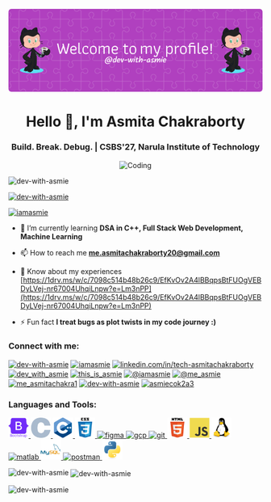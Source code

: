 ![Header](github-header-image.png)
<h1 align="center">Hello 👋, I'm Asmita Chakraborty</h1>
<h3 align="center">Build. Break. Debug. | CSBS'27, Narula Institute of Technology</h3>
<p align="center">
<img align="center" alt="Coding" width="400" src="https://media.giphy.com/media/v1.Y2lkPTc5MGI3NjExOHhraWp6YXB5YTVqbHFsbzVsMmhzcG5seHJvdnJuc3hqMjE4aHd4ZiZlcD12MV9naWZzX3NlYXJjaCZjdD1n/L1R1tvI9svkIWwpVYr/giphy.gif"></p>

<p align="left"> <img src="https://komarev.com/ghpvc/?username=dev-with-asmie&label=Profile%20views&color=0e75b6&style=flat" alt="dev-with-asmie" /> </p>

<p align="left"> <a href="https://github.com/ryo-ma/github-profile-trophy"><img src="https://github-profile-trophy.vercel.app/?username=dev-with-asmie" alt="dev-with-asmie" /></a> </p>

<p align="left"> <a href="https://twitter.com/iamasmie" target="blank"><img src="https://img.shields.io/twitter/follow/iamasmie?logo=twitter&style=for-the-badge" alt="iamasmie" /></a> </p>

- 🌱 I’m currently learning **DSA in C++, Full Stack Web Development, Machine Learning**

- 📫 How to reach me **me.asmitachakraborty20@gmail.com**

- 📄 Know about my experiences [https://1drv.ms/w/c/7098c514b48b26c9/EfKvOv2A4lBBqpsBtFUOgVEBDyLVej-nr67004UhqiLnpw?e=Lm3nPP](https://1drv.ms/w/c/7098c514b48b26c9/EfKvOv2A4lBBqpsBtFUOgVEBDyLVej-nr67004UhqiLnpw?e=Lm3nPP)

- ⚡ Fun fact **I treat bugs as plot twists in my code journey :)**

<h3 align="left">Connect with me:</h3>
<p align="left">
<a href="https://dev.to/dev-with-asmie" target="blank"><img align="center" src="https://raw.githubusercontent.com/rahuldkjain/github-profile-readme-generator/master/src/images/icons/Social/devto.svg" alt="dev-with-asmie" height="30" width="40" /></a>
<a href="https://twitter.com/iamasmie" target="blank"><img align="center" src="https://raw.githubusercontent.com/rahuldkjain/github-profile-readme-generator/master/src/images/icons/Social/twitter.svg" alt="iamasmie" height="30" width="40" /></a>
<a href="https://linkedin.com/in/linkedin.com/in/tech-asmitachakraborty" target="blank"><img align="center" src="https://raw.githubusercontent.com/rahuldkjain/github-profile-readme-generator/master/src/images/icons/Social/linked-in-alt.svg" alt="linkedin.com/in/tech-asmitachakraborty" height="30" width="40" /></a>
<a href="https://kaggle.com/dev_with_asmie" target="blank"><img align="center" src="https://raw.githubusercontent.com/rahuldkjain/github-profile-readme-generator/master/src/images/icons/Social/kaggle.svg" alt="dev_with_asmie" height="30" width="40" /></a>
<a href="https://instagram.com/this_is_asmie" target="blank"><img align="center" src="https://raw.githubusercontent.com/rahuldkjain/github-profile-readme-generator/master/src/images/icons/Social/instagram.svg" alt="this_is_asmie" height="30" width="40" /></a>
<a href="https://hashnode.com/@iamasmie" target="blank"><img align="center" src="https://raw.githubusercontent.com/rahuldkjain/github-profile-readme-generator/master/src/images/icons/Social/hashnode.svg" alt="@iamasmie" height="30" width="40" /></a>
<a href="https://medium.com/@me_asmie" target="blank"><img align="center" src="https://raw.githubusercontent.com/rahuldkjain/github-profile-readme-generator/master/src/images/icons/Social/medium.svg" alt="@me_asmie" height="30" width="40" /></a>
<a href="https://www.hackerrank.com/me_asmitachakra1" target="blank"><img align="center" src="https://raw.githubusercontent.com/rahuldkjain/github-profile-readme-generator/master/src/images/icons/Social/hackerrank.svg" alt="me_asmitachakra1" height="30" width="40" /></a>
<a href="https://www.leetcode.com/dev-with-asmie" target="blank"><img align="center" src="https://raw.githubusercontent.com/rahuldkjain/github-profile-readme-generator/master/src/images/icons/Social/leet-code.svg" alt="dev-with-asmie" height="30" width="40" /></a>
<a href="https://auth.geeksforgeeks.org/user/asmiecok2a3" target="blank"><img align="center" src="https://raw.githubusercontent.com/rahuldkjain/github-profile-readme-generator/master/src/images/icons/Social/geeks-for-geeks.svg" alt="asmiecok2a3" height="30" width="40" /></a>
</p>

<h3 align="left">Languages and Tools:</h3>
<p align="left"> <a href="https://getbootstrap.com" target="_blank" rel="noreferrer"> <img src="https://raw.githubusercontent.com/devicons/devicon/master/icons/bootstrap/bootstrap-plain-wordmark.svg" alt="bootstrap" width="40" height="40"/> </a> <a href="https://www.cprogramming.com/" target="_blank" rel="noreferrer"> <img src="https://raw.githubusercontent.com/devicons/devicon/master/icons/c/c-original.svg" alt="c" width="40" height="40"/> </a> <a href="https://www.w3schools.com/cpp/" target="_blank" rel="noreferrer"> <img src="https://raw.githubusercontent.com/devicons/devicon/master/icons/cplusplus/cplusplus-original.svg" alt="cplusplus" width="40" height="40"/> </a> <a href="https://www.w3schools.com/css/" target="_blank" rel="noreferrer"> <img src="https://raw.githubusercontent.com/devicons/devicon/master/icons/css3/css3-original-wordmark.svg" alt="css3" width="40" height="40"/> </a> <a href="https://www.figma.com/" target="_blank" rel="noreferrer"> <img src="https://www.vectorlogo.zone/logos/figma/figma-icon.svg" alt="figma" width="40" height="40"/> </a> <a href="https://cloud.google.com" target="_blank" rel="noreferrer"> <img src="https://www.vectorlogo.zone/logos/google_cloud/google_cloud-icon.svg" alt="gcp" width="40" height="40"/> </a> <a href="https://git-scm.com/" target="_blank" rel="noreferrer"> <img src="https://www.vectorlogo.zone/logos/git-scm/git-scm-icon.svg" alt="git" width="40" height="40"/> </a> <a href="https://www.w3.org/html/" target="_blank" rel="noreferrer"> <img src="https://raw.githubusercontent.com/devicons/devicon/master/icons/html5/html5-original-wordmark.svg" alt="html5" width="40" height="40"/> </a> <a href="https://developer.mozilla.org/en-US/docs/Web/JavaScript" target="_blank" rel="noreferrer"> <img src="https://raw.githubusercontent.com/devicons/devicon/master/icons/javascript/javascript-original.svg" alt="javascript" width="40" height="40"/> </a> <a href="https://www.linux.org/" target="_blank" rel="noreferrer"> <img src="https://raw.githubusercontent.com/devicons/devicon/master/icons/linux/linux-original.svg" alt="linux" width="40" height="40"/> </a> <a href="https://www.mathworks.com/" target="_blank" rel="noreferrer"> <img src="https://upload.wikimedia.org/wikipedia/commons/2/21/Matlab_Logo.png" alt="matlab" width="40" height="40"/> </a> <a href="https://www.mysql.com/" target="_blank" rel="noreferrer"> <img src="https://raw.githubusercontent.com/devicons/devicon/master/icons/mysql/mysql-original-wordmark.svg" alt="mysql" width="40" height="40"/> </a> <a href="https://postman.com" target="_blank" rel="noreferrer"> <img src="https://www.vectorlogo.zone/logos/getpostman/getpostman-icon.svg" alt="postman" width="40" height="40"/> </a> <a href="https://www.python.org" target="_blank" rel="noreferrer"> <img src="https://raw.githubusercontent.com/devicons/devicon/master/icons/python/python-original.svg" alt="python" width="40" height="40"/> </a> </p>

<p><img align="left" src="https://github-readme-stats.vercel.app/api/top-langs?username=dev-with-asmie&show_icons=true&locale=en&layout=compact" alt="dev-with-asmie" /></p>

<p>&nbsp;<img align="center" src="https://github-readme-stats.vercel.app/api?username=dev-with-asmie&show_icons=true&locale=en" alt="dev-with-asmie" /></p>

<p><img align="center" src="https://github-readme-streak-stats.herokuapp.com/?user=dev-with-asmie&" alt="dev-with-asmie" /></p>
